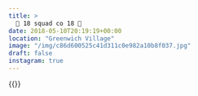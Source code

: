 ```yaml
---
title: >
  🛑 18 squad co 18 🛑
date: 2018-05-10T20:19:19+00:00
location: "Greenwich Village"
image: "/img/c86d600525c41d311c0e982a10b8f037.jpg"
draft: false
instagram: true
---
```


{{<photo src="/img/c86d600525c41d311c0e982a10b8f037.jpg">}}
